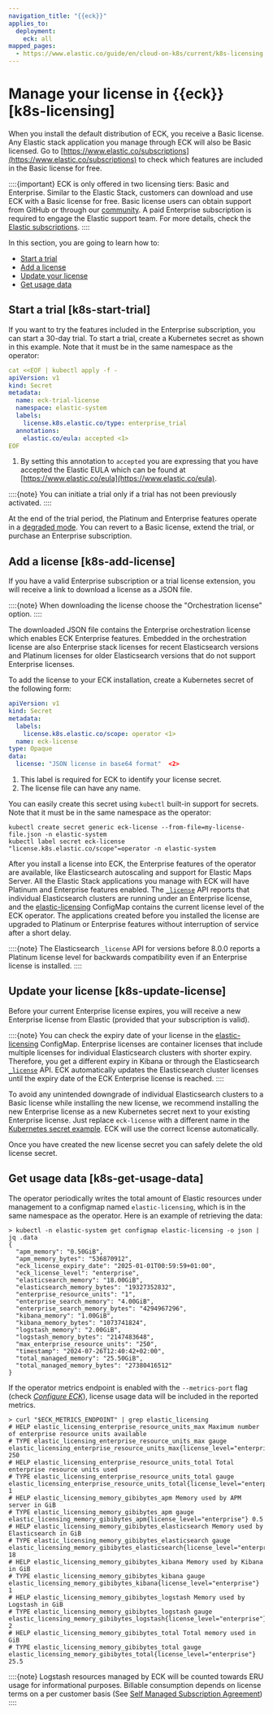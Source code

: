 ```yaml
---
navigation_title: "{{eck}}"
applies_to:
  deployment:
    eck: all
mapped_pages:
  - https://www.elastic.co/guide/en/cloud-on-k8s/current/k8s-licensing.html
---
```


# Manage your license in {{eck}} [k8s-licensing]

When you install the default distribution of ECK, you receive a Basic license. Any Elastic stack application you manage through ECK will also be Basic licensed. Go to [https://www.elastic.co/subscriptions](https://www.elastic.co/subscriptions) to check which features are included in the Basic license for free.

::::{important}
ECK is only offered in two licensing tiers: Basic and Enterprise. Similar to the Elastic Stack, customers can download and use ECK with a Basic license for free. Basic license users can obtain support from GitHub or through our [community](https://discuss.elastic.co). A paid Enterprise subscription is required to engage the Elastic support team. For more details, check the [Elastic subscriptions](https://www.elastic.co/subscriptions).
::::


In this section, you are going to learn how to:

* [Start a trial](#k8s-start-trial)
* [Add a license](#k8s-add-license)
* [Update your license](#k8s-update-license)
* [Get usage data](#k8s-get-usage-data)


## Start a trial [k8s-start-trial]

If you want to try the features included in the Enterprise subscription, you can start a 30-day trial. To start a trial, create a Kubernetes secret as shown in this example. Note that it must be in the same namespace as the operator:

```yaml
cat <<EOF | kubectl apply -f -
apiVersion: v1
kind: Secret
metadata:
  name: eck-trial-license
  namespace: elastic-system
  labels:
    license.k8s.elastic.co/type: enterprise_trial
  annotations:
    elastic.co/eula: accepted <1>
EOF
```

1. By setting this annotation to `accepted` you are expressing that you have accepted the Elastic EULA which can be found at [https://www.elastic.co/eula](https://www.elastic.co/eula).


::::{note}
You can initiate a trial only if a trial has not been previously activated.
::::


At the end of the trial period, the Platinum and Enterprise features operate in a [degraded mode](https://www.elastic.co/guide/en/elastic-stack-overview/current/license-expiration.html). You can revert to a Basic license, extend the trial, or purchase an Enterprise subscription.


## Add a license [k8s-add-license]

If you have a valid Enterprise subscription or a trial license extension, you will receive a link to download a license as a JSON file.

::::{note}
When downloading the license choose the "Orchestration license" option.
::::


The downloaded JSON file contains the Enterprise orchestration license which enables ECK Enterprise features. Embedded in the orchestration license are also Enterprise stack licenses for recent Elasticsearch versions and Platinum licenses for older Elasticsearch versions that do not support Enterprise licenses.

To add the license to your ECK installation, create a Kubernetes secret of the following form:

```yaml
apiVersion: v1
kind: Secret
metadata:
  labels:
    license.k8s.elastic.co/scope: operator <1>
  name: eck-license
type: Opaque
data:
  license: "JSON license in base64 format"  <2>
```

1. This label is required for ECK to identify your license secret.
2. The license file can have any name.


You can easily create this secret using `kubectl` built-in support for secrets. Note that it must be in the same namespace as the operator:

```shell
kubectl create secret generic eck-license --from-file=my-license-file.json -n elastic-system
kubectl label secret eck-license "license.k8s.elastic.co/scope"=operator -n elastic-system
```

After you install a license into ECK, the Enterprise features of the operator are available, like Elasticsearch autoscaling and support for Elastic Maps Server. All the Elastic Stack applications you manage with ECK will have Platinum and Enterprise features enabled.  The [`_license`](https://www.elastic.co/docs/api/doc/elasticsearch/operation/operation-license-get) API reports that individual Elasticsearch clusters are running under an Enterprise license, and the [elastic-licensing](#k8s-get-usage-data) ConfigMap contains the current license level of the ECK operator. The applications created before you installed the license are upgraded to Platinum or Enterprise features without interruption of service after a short delay.

::::{note}
The Elasticsearch `_license` API for versions before 8.0.0 reports a Platinum license level for backwards compatibility even if an Enterprise license is installed.
::::



## Update your license [k8s-update-license]

Before your current Enterprise license expires, you will receive a new Enterprise license from Elastic (provided that your subscription is valid).

::::{note}
You can check the expiry date of your license in the [elastic-licensing](#k8s-get-usage-data) ConfigMap. Enterprise licenses are container licenses that include multiple licenses for individual Elasticsearch clusters with shorter expiry. Therefore, you get a different expiry in Kibana or through the Elasticsearch [`_license`](https://www.elastic.co/docs/api/doc/elasticsearch/operation/operation-license-get) API. ECK automatically updates the Elasticsearch cluster licenses until the expiry date of the ECK Enterprise license is reached.
::::


To avoid any unintended downgrade of individual Elasticsearch clusters to a Basic license while installing the new license, we recommend installing the new Enterprise license as a new Kubernetes secret next to your existing Enterprise license. Just replace `eck-license` with a different name in the [Kubernetes secret example](#k8s-add-license). ECK will use the correct license automatically.

Once you have created the new license secret you can safely delete the old license secret.


## Get usage data [k8s-get-usage-data]

The operator periodically writes the total amount of Elastic resources under management to a configmap named `elastic-licensing`, which is in the same namespace as the operator. Here is an example of retrieving the data:

```shell
> kubectl -n elastic-system get configmap elastic-licensing -o json | jq .data
{
  "apm_memory": "0.50GiB",
  "apm_memory_bytes": "536870912",
  "eck_license_expiry_date": "2025-01-01T00:59:59+01:00",
  "eck_license_level": "enterprise",
  "elasticsearch_memory": "18.00GiB",
  "elasticsearch_memory_bytes": "19327352832",
  "enterprise_resource_units": "1",
  "enterprise_search_memory": "4.00GiB",
  "enterprise_search_memory_bytes": "4294967296",
  "kibana_memory": "1.00GiB",
  "kibana_memory_bytes": "1073741824",
  "logstash_memory": "2.00GiB",
  "logstash_memory_bytes": "2147483648",
  "max_enterprise_resource_units": "250",
  "timestamp": "2024-07-26T12:40:42+02:00",
  "total_managed_memory": "25.50GiB",
  "total_managed_memory_bytes": "27380416512"
}
```

If the operator metrics endpoint is enabled with the `--metrics-port` flag (check [*Configure ECK*](../deploy/cloud-on-k8s/configure-eck.md)), license usage data will be included in the reported metrics.

```shell
> curl "$ECK_METRICS_ENDPOINT" | grep elastic_licensing
# HELP elastic_licensing_enterprise_resource_units_max Maximum number of enterprise resource units available
# TYPE elastic_licensing_enterprise_resource_units_max gauge
elastic_licensing_enterprise_resource_units_max{license_level="enterprise"} 250
# HELP elastic_licensing_enterprise_resource_units_total Total enterprise resource units used
# TYPE elastic_licensing_enterprise_resource_units_total gauge
elastic_licensing_enterprise_resource_units_total{license_level="enterprise"} 1
# HELP elastic_licensing_memory_gibibytes_apm Memory used by APM server in GiB
# TYPE elastic_licensing_memory_gibibytes_apm gauge
elastic_licensing_memory_gibibytes_apm{license_level="enterprise"} 0.5
# HELP elastic_licensing_memory_gibibytes_elasticsearch Memory used by Elasticsearch in GiB
# TYPE elastic_licensing_memory_gibibytes_elasticsearch gauge
elastic_licensing_memory_gibibytes_elasticsearch{license_level="enterprise"} 18
# HELP elastic_licensing_memory_gibibytes_kibana Memory used by Kibana in GiB
# TYPE elastic_licensing_memory_gibibytes_kibana gauge
elastic_licensing_memory_gibibytes_kibana{license_level="enterprise"} 1
# HELP elastic_licensing_memory_gibibytes_logstash Memory used by Logstash in GiB
# TYPE elastic_licensing_memory_gibibytes_logstash gauge
elastic_licensing_memory_gibibytes_logstash{license_level="enterprise"} 2
# HELP elastic_licensing_memory_gibibytes_total Total memory used in GiB
# TYPE elastic_licensing_memory_gibibytes_total gauge
elastic_licensing_memory_gibibytes_total{license_level="enterprise"} 25.5
```

::::{note}
Logstash resources managed by ECK will be counted towards ERU usage for informational purposes. Billable consumption depends on license terms on a per customer basis (See [Self Managed Subscription Agreement](https://www.elastic.co/agreements/global/self-managed))
::::


